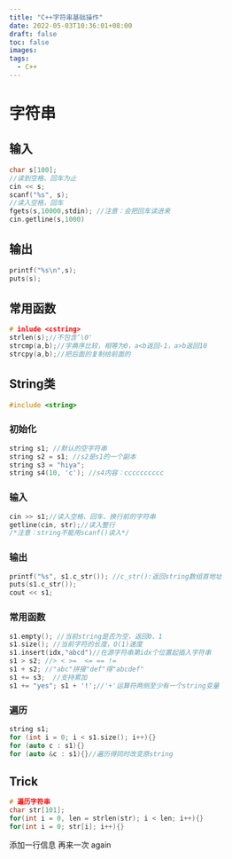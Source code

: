 ```yaml
---
title: "C++字符串基础操作"
date: 2022-05-03T10:36:01+08:00
draft: false
toc: false
images:
tags: 
  - C++
---
```


# 字符串

## 输入

```cpp
char s[100];
//读到空格、回车为止
cin << s;
scanf("%s", s);
//读入空格，回车
fgets(s,10000,stdin); //注意：会把回车读进来
cin.getline(s,1000)
```

## 输出

``` cpp
printf("%s\n",s);
puts(s);
```

## 常用函数

```cpp
# inlude <cstring>
strlen(s);//不包含‘\0'
strcmp(a,b);//字典序比较，相等为0，a<b返回-1，a>b返回10
strcpy(a,b);//把后面的复制给前面的
```

## String类

```cpp
#include <string>
```

### 初始化

```cpp
string s1; //默认的空字符串
string s2 = s1; //s2是s1的一个副本
string s3 = "hiya";
string s4(10, 'c'); //s4内容：cccccccccc
```

### 输入

```cpp
cin >> s1;//读入空格、回车、换行前的字符串
getline(cin, str);//读入整行
/*注意：string不能用scanf()读入*/
```

### 输出

```cpp
printf("%s", s1.c_str()); //c_str():返回string数组首地址
puts(s1.c_str());
cout << s1;
```

### 常用函数

```cpp
s1.empty(); //当前string是否为空，返回0、1
s1.size(); //当前字符的长度，O(1)速度
s1.insert(idx,"abcd")//在源字符串第idx个位置起插入字符串
s1 > s2; //> < >=  <= == !=
s1 + s2; //"abc"拼接"def"得"abcdef"
s1 += s3;  //支持累加
s1 += "yes"; s1 + '!';//'+'运算符两侧至少有一个string变量
```

### 遍历

```cpp
string s1;
for (int i = 0; i < s1.size(); i++){}
for (auto c : s1){}
for (auto &c : s1){}//遍历得同时改变原string
```



## Trick

```cpp
# 遍历字符串
char str[101];
for(int i = 0, len = strlen(str); i < len; i++){}
for(int i = 0; str[i]; i++){}
```

添加一行信息 再来一次 again

